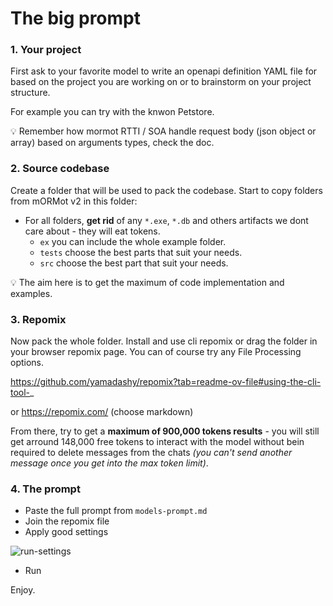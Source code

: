 # The big prompt

### 1. Your project

First ask to your favorite model to write an openapi definition YAML file for based on the project you are working on or to brainstorm on your project structure.

For example you can try with the knwon Petstore.

💡 Remember how mormot RTTI / SOA handle request body (json object or array) based on arguments types, check the doc.

### 2. Source codebase

Create a folder that will be used to pack the codebase. Start to copy folders from mORMot v2 in this folder:

- For all folders, **get rid** of any `*.exe`, `*.db` and others artifacts we dont care about - they will eat tokens.
  - `ex` you can include the whole example folder.
  - `tests` choose the best parts that suit your needs.
  - `src` choose the best part that suit your needs.
     
💡 The aim here is to get the maximum of code implementation and examples.

### 3. Repomix

Now pack the whole folder. Install and use cli repomix or drag the folder in your browser repomix page. You can of course try any File Processing options.

https://github.com/yamadashy/repomix?tab=readme-ov-file#using-the-cli-tool-_

or https://repomix.com/ (choose markdown)

From there, try to get a **maximum of 900,000 tokens results** - you will still get arround 148,000 free tokens to interact with the model without bein required to delete messages from the chats _(you can't send another message once you get into the max token limit)_.

### 4. The prompt

- Paste the full prompt from `models-prompt.md`
- Join the repomix file
- Apply good settings 

![run-settings](https://github.com/user-attachments/assets/7b6f400a-b0b8-457e-b033-81e32cf9c746)

- Run

Enjoy.

